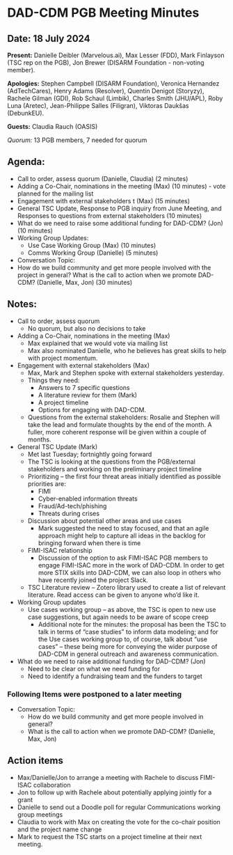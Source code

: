 # DAD-CDM PGB Meeting Minutes

## Date: 18 July 2024

**Present:**  Danielle Deibler (Marvelous.ai), Max Lesser (FDD), Mark Finlayson (TSC rep on the PGB), Jon Brewer (DISARM Foundation - non-voting member). 

**Apologies:** Stephen Campbell (DISARM Foundation), Veronica Hernandez (AdTechCares), Henry Adams (Resolver), Quentin Denigot (Storyzy), Rachele Gilman (GDI), Rob Schaul (Limbik), Charles Smith (JHU/APL), Roby Luna (Aretec), Jean-Philippe Salles (Filigran), Viktoras Daukšas (DebunkEU).

**Guests:** Claudia Rauch (OASIS)

_Quorum:_ 13 PGB members, 7 needed for quorum

## Agenda:

* Call to order, assess quorum (Danielle, Claudia) (2 minutes)
* Adding a Co-Chair, nominations in the meeting (Max) (10 minutes) - vote planned for the mailing list
* Engagement with external stakeholders t (Max) (15 minutes)
* General TSC Update, Response to PGB inquiry from June Meeting, and Responses to questions from external stakeholders (10 minutes)
* What do we need to raise some additional funding for DAD-CDM? (Jon) (10 minutes)
* Working Group Updates:
  * Use Case Working Group (Max) (10 minutes)
  * Comms Working Group (Danielle) (5 minutes)
* Conversation Topic:
* How do we build community and get more people involved with the project in general?  What is the call to action when we promote DAD-CDM? (Danielle, Max, Jon) (30 minutes)

## Notes:

* Call to order, assess quorum
  * No quorum, but also no decisions to take
* Adding a Co-Chair, nominations in the meeting (Max)
  * Max explained that we would vote via mailing list
  * Max also nominated Danielle, who he believes has great skills to help with project momentum.
* Engagement with external stakeholders (Max)
  * Max, Mark and Stephen spoke with external stakeholders yesterday. 
  * Things they need:
    * Answers to 7 specific questions
    * A literature review for them (Mark)
    * A project timeline
    * Options for engaging with DAD-CDM.
  * Questions from the external stakeholders: Rosalie and Stephen will take the lead and formulate thoughts by the end of the month.  A fuller, more coherent response will be given within a couple of months.
* General TSC Update (Mark)
  * Met last Tuesday; fortnightly going forward
  * The TSC is looking at the questions from the PGB/external stakeholders and working on the preliminary project timeline
  * Prioritizing – the first four threat areas initially identified as possible priorities are:
    * FIMI
    * Cyber-enabled information threats
    * Fraud/Ad-tech/phishing
    * Threats during crises
  * Discussion about potential other areas and use cases
    * Mark suggested the need to stay focused, and that an agile approach might help to capture all ideas in the backlog for bringing forward when there is time
  * FIMI-ISAC relationship
    * Discussion of the option to ask FIMI-ISAC PGB members to engage FIMI-ISAC more in the work of DAD-CDM. In order to get more STIX skills into DAD-CDM, we can also loop in others who have recently joined the project Slack.
  * TSC Literature review – Zotero library used to create a list of relevant literature. Read access can be given to anyone who’d like it.
* Working Group updates
  * Use cases working group – as above, the TSC is open to new use case suggestions, but again needs to be aware of scope creep 
    * Additional note for the minutes: the proposal has been the TSC to talk in terms of “case studies” to inform data modeling; and for the Use cases working group to, of course, talk about “use cases” – these being more for conveying the wider purpose of DAD-CDM in general outreach and awareness communication.
* What do we need to raise additional funding for DAD-CDM? (Jon)
  * Need to be clear on what we need funding for
  * Need to identify a fundraising team and the funders to target

### Following Items were postponed to a later meeting
* Conversation Topic:
  * How do we build community and get more people involved in general?
  * What is the call to action when we promote DAD-CDM? (Danielle, Max, Jon)

## Action items
* Max/Danielle/Jon to arrange a meeting with Rachele to discuss FIMI-ISAC collaboration
* Jon to follow up with Rachele about potentially applying jointly for a grant
* Danielle to send out a Doodle poll for regular Communications working group meetings
* Claudia to work with Max on creating the vote for the co-chair position and the project name change
* Mark to request the TSC starts on a project timeline at their next meeting.

